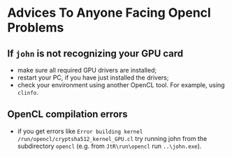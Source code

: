 # Advices To Anyone Facing Opencl Problems

## If `john` is not recognizing your GPU card

- make sure all required GPU drivers are installed;
- restart your PC, if you have just installed the drivers;
- check your environment using another OpenCL tool. For example, using `clinfo`.

## OpenCL compilation errors

- if you get errors like `Error building kernel /run/opencl/cryptsha512_kernel_GPU.cl` try running john from the
  subdirectory `opencl` (e.g. from `JtR\run\opencl` run `..\john.exe`).
